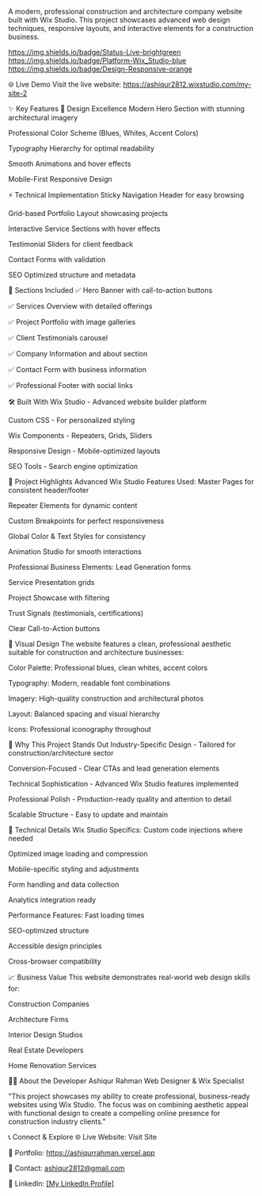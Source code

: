 A modern, professional construction and architecture company website built with Wix Studio. This project showcases advanced web design techniques, responsive layouts, and interactive elements for a construction business.

https://img.shields.io/badge/Status-Live-brightgreen https://img.shields.io/badge/Platform-Wix_Studio-blue https://img.shields.io/badge/Design-Responsive-orange

🌐 Live Demo
Visit the live website: https://ashiqur2812.wixstudio.com/my-site-2

✨ Key Features
🎨 Design Excellence
Modern Hero Section with stunning architectural imagery

Professional Color Scheme (Blues, Whites, Accent Colors)

Typography Hierarchy for optimal readability

Smooth Animations and hover effects

Mobile-First Responsive Design

⚡ Technical Implementation
Sticky Navigation Header for easy browsing

Grid-based Portfolio Layout showcasing projects

Interactive Service Sections with hover effects

Testimonial Sliders for client feedback

Contact Forms with validation

SEO Optimized structure and metadata

📱 Sections Included
✅ Hero Banner with call-to-action buttons

✅ Services Overview with detailed offerings

✅ Project Portfolio with image galleries

✅ Client Testimonials carousel

✅ Company Information and about section

✅ Contact Form with business information

✅ Professional Footer with social links

🛠️ Built With
Wix Studio - Advanced website builder platform

Custom CSS - For personalized styling

Wix Components - Repeaters, Grids, Sliders

Responsive Design - Mobile-optimized layouts

SEO Tools - Search engine optimization

🚀 Project Highlights
Advanced Wix Studio Features Used:
Master Pages for consistent header/footer

Repeater Elements for dynamic content

Custom Breakpoints for perfect responsiveness

Global Color & Text Styles for consistency

Animation Studio for smooth interactions

Professional Business Elements:
Lead Generation forms

Service Presentation grids

Project Showcase with filtering

Trust Signals (testimonials, certifications)

Clear Call-to-Action buttons

📸 Visual Design
The website features a clean, professional aesthetic suitable for construction and architecture businesses:

Color Palette: Professional blues, clean whites, accent colors

Typography: Modern, readable font combinations

Imagery: High-quality construction and architectural photos

Layout: Balanced spacing and visual hierarchy

Icons: Professional iconography throughout

🌟 Why This Project Stands Out
Industry-Specific Design - Tailored for construction/architecture sector

Conversion-Focused - Clear CTAs and lead generation elements

Technical Sophistication - Advanced Wix Studio features implemented

Professional Polish - Production-ready quality and attention to detail

Scalable Structure - Easy to update and maintain

🔧 Technical Details
Wix Studio Specifics:
Custom code injections where needed

Optimized image loading and compression

Mobile-specific styling and adjustments

Form handling and data collection

Analytics integration ready

Performance Features:
Fast loading times

SEO-optimized structure

Accessible design principles

Cross-browser compatibility

📈 Business Value
This website demonstrates real-world web design skills for:

Construction Companies

Architecture Firms

Interior Design Studios

Real Estate Developers

Home Renovation Services

👨‍💻 About the Developer
Ashiqur Rahman
Web Designer & Wix Specialist

"This project showcases my ability to create professional, business-ready websites using Wix Studio. The focus was on combining aesthetic appeal with functional design to create a compelling online presence for construction industry clients."

📞 Connect & Explore
🌐 Live Website: Visit Site

💼 Portfolio: https://ashiqurrahman.vercel.app

📧 Contact: ashiqur2812@gmail.com

💼 LinkedIn: [\[My LinkedIn Profile\]](https://www.linkedin.com/in/2812ashiqur)